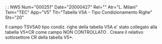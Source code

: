  :  : NWS Num="000251" Date="20000427" Rel="" Atr="L. Milani" Tem="TEC" App="V5" Tit="Tabella V5A - Tipo Condizionamento Righe" Sts="20"

Il campo TSV5A0 tipo condiz. righe della tabella V5A e' stato collegato alla tabella V5\*CR come campo NON CONTROLLATO .
Creare il relativo sottosettore CR della tabella V5\*.


